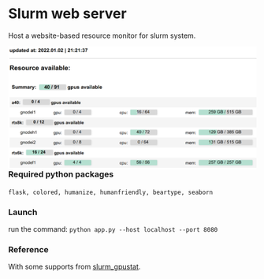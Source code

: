 # Slurm web server
Host a website-based resource monitor for slurm system.

<img src="slurm_web_example.png"
     style="float: left; margin-right: 10px;" />

### Required python packages
`flask, colored, humanize, humanfriendly, beartype, seaborn`

### Launch
run the command: `python app.py --host localhost --port 8080`

### Reference
With some supports from [slurm_gpustat](https://github.com/albanie/slurm_gpustat).
